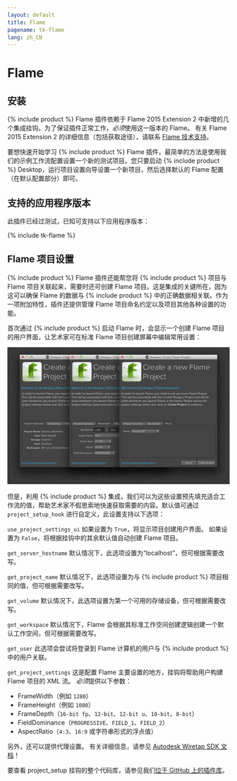 ```yaml
---
layout: default
title: Flame
pagename: tk-flame
lang: zh_CN
---
```


# Flame

## 安装

{% include product %} Flame 插件依赖于 Flame 2015 Extension 2 中新增的几个集成挂钩。为了保证插件正常工作，*必须*使用这一版本的 Flame。  有关 Flame 2015 Extension 2 的详细信息（包括获取途径），请联系 [Flame 技术支持](http://knowledge.autodesk.com/zh-hans/search-result/caas/sfdcarticles/sfdcarticles/Contacting-Autodesk-Flame-or-Smoke-Customer-Support.html)。

要想快速开始学习 {% include product %} Flame 插件，最简单的方法是使用我们的示例工作流配置设置一个新的测试项目。您只要启动 {% include product %} Desktop，运行项目设置向导设置一个新项目，然后选择默认的 Flame 配置（在默认配置部分）即可。

## 支持的应用程序版本

此插件已经过测试，已知可支持以下应用程序版本：

{% include tk-flame %}

## Flame 项目设置

{% include product %} Flame 插件还能帮您将 {% include product %} 项目与 Flame 项目关联起来，需要时还可创建 Flame 项目。这是集成的关键所在，因为这可以确保 Flame 的数据与 {% include product %} 中的正确数据相关联。作为一项附加特性，插件还提供管理 Flame 项目命名约定以及项目其他各种设置的功能。

首次通过 {% include product %} 启动 Flame 时，会显示一个创建 Flame 项目的用户界面，让艺术家可在标准 Flame 项目创建屏幕中编辑常用设置：

![项目](../images/engines/flame_project.png)

但是，利用 {% include product %} 集成，我们可以为这些设置预先填充适合工作流的值，帮助艺术家不假思索地快速获取需要的内容。默认值可通过 `project_setup_hook` 进行自定义，此设置支持以下选项：

`use_project_settings_ui` 如果设置为 `True`，将显示项目创建用户界面。  如果设置为 `False`，将根据挂钩中的其余默认值自动创建 Flame 项目。

`get_server_hostname` 默认情况下，此选项设置为“localhost”，但可根据需要改写。

`get_project_name`
默认情况下，此选项设置为与 {% include product %} 项目相同的值，但可根据需要改写。

`get_volume` 默认情况下，此选项设置为第一个可用的存储设备，但可根据需要改写。

`get_workspace` 默认情况下，Flame 会根据其标准工作空间创建逻辑创建一个默认工作空间，但可根据需要改写。

`get_user`
此选项会尝试将登录到 Flame 计算机的用户与 {% include product %} 中的用户关联。

`get_project_settings` 这是配置 Flame 主要设置的地方，挂钩将帮助用户构建 Flame 项目的 XML 流。  *必须*提供以下参数：

* FrameWidth（例如 `1280`）
* FrameHeight（例如 `1080`）
* FrameDepth（`16-bit fp`、`12-bit`、`12-bit u`、`10-bit`、`8-bit`）
* FieldDominance（`PROGRESSIVE`、`FIELD_1`、`FIELD_2`）
* AspectRatio（`4:3`、`16:9` 或字符串形式的浮点值）

另外，还可以提供代理设置。  有关详细信息，请参见 [Autodesk Wiretap SDK 文档](https://www.autodesk.com/developer-network/platform-technologies/wiretap)！

要查看 project_setup 挂钩的整个代码库，请参见我们[位于 GitHub 上的插件库](https://github.com/shotgunsoftware/tk-flame/blob/master/hooks/project_startup.py)。

